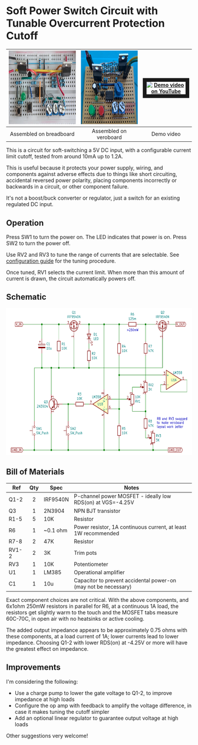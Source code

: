 # Soft Power Switch Circuit with Tunable Overcurrent Protection Cutoff

<img src="docs/v4_breadboard.jpg" title="Power control circuit assembled on breadboard" height="200"> | <img src="docs/v4_veroboard.jpg" title="Power control circuit assembled on veroboard" height="200"> | <a href="http://www.youtube.com/watch?feature=player_embedded&v=DyxhS2SbpGM" target="_blank"><img src="http://img.youtube.com/vi/DyxhS2SbpGM/0.jpg" alt="Demo video on YouTube" width="240" height="180" border="10" /></a>
:----:|:----:|:----:
Assembled on breadboard | Assembled on veroboard | Demo video

This is a circuit for soft-switching a 5V DC input, with a configurable current limit cutoff, tested from around 10mA up to 1.2A.

This is useful because it protects your power supply, wiring, and components against adverse effects due to things like 
short circuiting, accidental reversed power polarity, placing components incorrectly or backwards in a circuit, or other
component failure.

It's not a boost/buck converter or regulator, just a switch for an existing regulated DC input.

## Operation

Press SW1 to turn the power on.  The LED indicates that power is on.  Press SW2 to turn the power off.

Use RV2 and RV3 to tune the range of currents that are selectable.  See [configuration guide](docs/configuration.md) for the tuning procedure.

Once tuned, RV1 selects the current limit.  When more than this amount of current is drawn, the circuit automatically powers off.


## Schematic

<img src="docs/v4_schematic.png" title="Power control circuit schematic (v4)" height="400">

## Bill of Materials

| Ref    | Qty  | Spec     | Notes |
| ------ |:----:| ----     | ----- |
| Q1-2   |   2  | IRF9540N | P-channel power MOSFET - ideally low RDS(on) at VGS=-4.25V |
| Q3     |   1  | 2N3904   | NPN BJT transistor |
| R1-5   |   5  | 10K      | Resistor |
| R6     |   1  | ~0.1 ohm | Power resistor, 1A continuous current, at least 1W recommended |
| R7-8   |   2  | 47K      | Resistor |
| RV1-2  |   2  | 3K       | Trim pots |
| RV3    |   1  | 10K      | Potentiometer |
| U1     |   1  | LM385    | Operational amplifier |
| C1     |   1  | 10u      | Capacitor to prevent accidental power-on (may not be necessary) |

Exact component choices are not critical.  With the above components, and 6x1ohm 250mW resistors in parallel for R6, at a continuous 1A load, 
the resistors get slightly warm to the touch and the MOSFET tabs measure 60C-70C, in open air with no heatsinks or active cooling.

The added output impedance appears to be approximately 0.75 ohms with these components, at a load current of 1A; lower currents 
lead to lower impedance.  Choosing Q1-2 with lower RDS(on) at -4.25V or more will have the greatest effect on impedance.

## Improvements

I'm considering the following:

* Use a charge pump to lower the gate voltage to Q1-2, to improve impedance at high loads
* Configure the op amp with feedback to amplify the voltage difference, in case it makes tuning the cutoff simpler
* Add an optional linear regulator to guarantee output voltage at high loads

Other suggestions very welcome!
